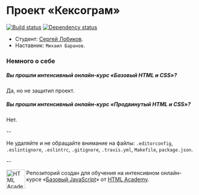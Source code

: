 # Проект «Кексограм»

[![Build status][travis-image]][travis-url]
[![Dependency status][dependency-image]][dependency-url]

* Студент: [Сергей Лобиков](https://htmlacademy.ru/profile/id91145).
* Наставник: `Михаил Баранов`.

### Немного о себе

##### Вы прошли интенсивный онлайн-курс «Базовый HTML и CSS»?
 Да, но не защитил проект.

##### Вы прошли интенсивный онлайн-курс «Продвинутый HTML и CSS»?
 Нет.

--

Не удаляйте и не обращайте внимание на файлы: `.editorconfig`, `.eslintignore`, `.eslintrc`, `.gitignore`, `.travis.yml`, `Makefile`, `package.json`.

--

<a href="https://htmlacademy.ru/js_intensive"><img align="left" width="50" height="50" title="HTML Academy" src="https://htmlacademy.ru/static/img/logo-github-javascript.svg"></a>

Репозиторий создан для обучения на интенсивном онлайн-курсе «[Базовый JavaScript](https://htmlacademy.ru/js_intensive)» от [HTML Academy](https://htmlacademy.ru).

[travis-image]: https://travis-ci.org/js-htmlacademy/91145-keksogram.svg?branch=master
[travis-url]: https://travis-ci.org/js-htmlacademy/91145-keksogram
[dependency-image]: https://david-dm.org/js-htmlacademy/91145-keksogram.svg?style=flat-square
[dependency-url]: https://david-dm.org/js-htmlacademy/91145-keksogram
